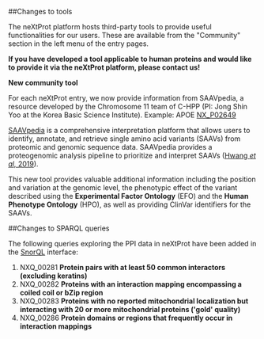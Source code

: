 ##Changes to tools

The neXtProt platform hosts third-party tools to provide useful functionalities for our users. These are available from the &quot;Community&quot; section in the left menu of the entry pages.

**If you have developed a tool applicable to human proteins and would like to provide it via the neXtProt platform, please contact us!**

**New community tool**

For each neXtProt entry, we now provide information from SAAVpedia, a resource developed by the Chromosome 11 team of C-HPP (PI: Jong Shin Yoo at the Korea Basic Science Institute). Example: APOE [NX\_P02649](https://www.nextprot.org/entry/NX_P02649/gh/sweetrain096/SAAVpedia)

[SAAVpedia](https://www.saavpedia.org/) is a comprehensive interpretation platform that allows users to identify, annotate, and retrieve single amino acid variants (SAAVs) from proteomic and genomic sequence data. SAAVpedia provides a proteogenomic analysis pipeline to prioritize and interpret SAAVs ([Hwang _et al,_ 2019](https://doi.org/10.1021/acs.jproteome.9b00366)).

This new tool provides valuable additional information including the position and variation at the genomic level, the phenotypic effect of the variant described using the **Experimental Factor Ontology** (EFO) and the **Human Phenotype Ontology** (HPO), as well as providing ClinVar identifiers for the SAAVs.

##Changes to SPARQL queries

The following queries exploring the PPI data in neXtProt have been added in the [SnorQL](https://snorql.nextprot.org/) interface:

1. NXQ\_00281 **Protein pairs with at least 50 common interactors (excluding keratins)**
2. NXQ\_00282 **Proteins with an interaction mapping encompassing a coiled coil or bZip region**
3. NXQ\_00283 **Proteins with no reported mitochondrial localization but interacting with 20 or more mitochondrial proteins ('gold' quality)**
4. NXQ\_00286 **Protein domains or regions that frequently occur in interaction mappings**
